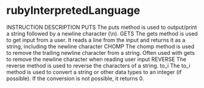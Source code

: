 # rubyInterpretedLanguage
INSTRUCTION           DESCRIPTION 
PUTS                  The puts method is used to output/print a string followed by a newline character (\n).
GETS                  The gets method is used to get input from a user. It reads a line from the input and returns it as a string, including the newline character 
CHOMP                 The chomp method is used to remove the trailing newline character from a string. Often used with gets to remove the newline character when reading user input 
REVERSE               The reverse method is used to reverse the characters of a string.
to_i                  The to_i method is used to convert a string or other data types to an integer (if possible). If the conversion is not possible, it returns 0.
